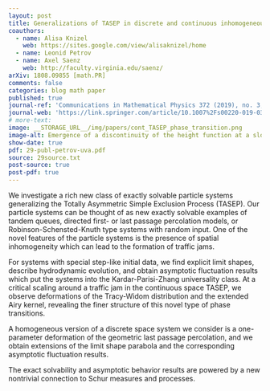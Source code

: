 ```yaml
---
layout: post
title: Generalizations of TASEP in discrete and continuous inhomogeneous space
coauthors: 
  - name: Alisa Knizel
    web: https://sites.google.com/view/alisaknizel/home
  - name: Leonid Petrov
  - name: Axel Saenz
    web: http://faculty.virginia.edu/saenz/
arXiv: 1808.09855 [math.PR]
comments: false
categories: blog math paper
published: true
journal-ref: 'Communications in Mathematical Physics 372 (2019), no. 3, pp 797-864'
journal-web: 'https://link.springer.com/article/10.1007%2Fs00220-019-03495-4'
# more-text:
image: __STORAGE_URL__/img/papers/cont_TASEP_phase_transition.png
image-alt: Emergence of a discontinuity of the height function at a slowdown
show-date: true
pdf: 29-publ-petrov-uva.pdf
source: 29source.txt
post-source: true
post-pdf: true
---
```


We investigate a rich new class of exactly solvable particle systems generalizing the Totally Asymmetric Simple Exclusion Process (TASEP). Our particle systems can be thought of as new exactly solvable examples of tandem queues, directed first- or last passage percolation models, or Robinson-Schensted-Knuth type systems with random input. One of the novel features of the particle systems is the presence of spatial inhomogeneity which can lead to the formation of traffic jams.

<!--more-->

For systems with special step-like initial data, we find explicit limit shapes, describe hydrodynamic evolution, and obtain asymptotic fluctuation results which put the systems into the Kardar-Parisi-Zhang universality class. At a critical scaling around a traffic jam in the continuous space TASEP, we observe deformations of the Tracy-Widom distribution and the extended Airy kernel, revealing the finer structure of this novel type of phase transitions.

A homogeneous version of a discrete space system we consider is a one-parameter deformation of the geometric last passage percolation, and we obtain extensions of the limit shape parabola and the corresponding asymptotic fluctuation results.
	
The exact solvability and asymptotic behavior results are powered by a new nontrivial connection to Schur measures and processes. 
